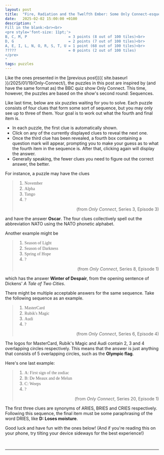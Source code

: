 ```yaml
---
layout: post
title:  "Fire, Radiation and the Twelfth Ember: Some Only Connect-esque sequences"
date:   2025-02-02 15:00:00 +0100
description: "
Fill in the blank:<br><br>
<pre style='font-size: 11pt;'>
B, C, M, P                   = 3 points (8 out of 100 tiles)<br>
D, G                         = 2 points (7 out of 100 tiles)<br>
A, E, I, L, N, O, R, S, T, U = 1 point (68 out of 100 tiles)<br>
?????                        = 0 points (2 out of 100 tiles)
</pre>
"
tags: puzzles
---
```


<style>
@font-face {
	font-family: "FF Din";
	src: url("{{ site.baseurl }}/assets/fonts/din-medium-regular.ttf");
}

.ff-din {
	font-family: "FF Din";
}
</style>


Like the ones presented in the [previous post]({{ site.baseurl }}/2025/01/19/Only-Connect/), the puzzles in this post are inspired by (and have the same format as) the BBC quiz show Only Connect. This time, however, the puzzles are based on the show's second round: Sequences.

Like last time, below are six puzzles waiting for you to solve. Each puzzle consists of four clues that form some sort of sequence, but you may only see up to three of them. Your goal is to work out what the fourth and final item is.

- In each puzzle, the first clue is automatically shown.
- Click on any of the currently displayed clues to reveal the next one.
- Once the third clue has been revealed, a fourth box containing a question mark will appear, prompting you to make your guess as to what the fourth item in the sequence is. After that, clicking again will display the answer.
- Generally speaking, the fewer clues you need to figure out the correct answer, the better.

For instance, a puzzle may have the clues

> 1. <span class="ff-din"> November</span>
> 1. <span class="ff-din"> Alpha</span>
> 1. <span class="ff-din"> Tango </span>
> 1. <span class="ff-din"> ? </span>
> <div style="text-align: right">(from <i>Only Connect</i>, Series 3, Episode 3)</div>

and have the answer **Oscar**. The four clues collectively spell out the abbreviation NATO using the NATO phonetic alphabet.

Another example might be

> 1. <span class="ff-din"> Season of Light </span>
> 1. <span class="ff-din"> Season of Darkness </span>
> 1. <span class="ff-din"> Spring of Hope </span>
> 1. <span class="ff-din"> ? </span>
> <div style="text-align: right">(from <i>Only Connect</i>, Series 8, Episode 1)</div>

which has the answer **Winter of Despair**, from the opening sentence of Dickens' _A Tale of Two Cities_.

There might be multiple acceptable answers for the same sequence. Take the following sequence as an example.

> 1. <span class="ff-din"> MasterCard </span>
> 1. <span class="ff-din"> Rubik's Magic </span>
> 1. <span class="ff-din"> Audi </span>
> 1. <span class="ff-din"> ? </span>
> <div style="text-align: right">(from <i>Only Connect</i>, Series 6, Episode 4)</div>

The logos for MasterCard, Rubik's Magic and Audi contain 2, 3 and 4 overlapping circles respectively. This means that the answer is just anything that consists of 5 overlapping circles, such as the **Olympic flag**.

Here's one last example:

> 1. <span class="ff-din"> A: First sign of the zodiac </span>
> 1. <span class="ff-din"> B: De Meaux and de Melun</span>
> 1. <span class="ff-din"> C: Weeps </span>
> 1. <span class="ff-din"> ? </span>
> <div style="text-align: right">(from <i>Only Connect</i>, Series 20, Episode 1)</div>

The first three clues are synonyms of ARIES, BRIES and CRIES respectively. Following this sequence, the final item must be some paraphrasing of the word DRIES, like **D: Loses moisture**.

Good luck and have fun with the ones below! (And if you're reading this on your phone, try tilting your device sideways for the best experience!)

&nbsp;
<hr>

<div id="sequencePuzzles">
</div>

<script src="{{ site.baseurl }}/assets/2025-02-02/index.js"></script>
